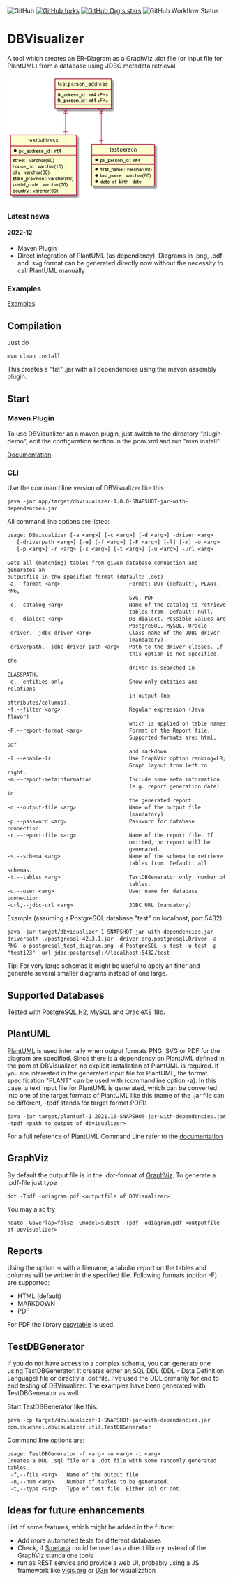 ![GitHub](https://img.shields.io/github/license/eska-muc/dbvisualizer.svg)
[![GitHub forks](https://img.shields.io/github/forks/eska-muc/dbvisualizer)](https://github.com/eska-muc/dbvisualizer/network)
[![GitHub Org's stars](https://img.shields.io/github/stars/eska-muc/dbvisualizer)](https://github.com/eska-muc/dbvisualizer/stargazers)
![GitHub Workflow Status](https://img.shields.io/github/actions/workflow/status/eska-muc/dbvisualizer/maven.yml)

# DBVisualizer

A tool which creates an ER-Diagram as a GraphViz .dot file (or input file for PlantUML) from a database using JDBC
metadata retrieval.

![Example (generated with PlantUML)](https://github.com/eska-muc/dbvisualizer/blob/master/example/postgresql_test.png)

### Latest news

#### 2022-12

* Maven Plugin
* Direct integration of PlantUML (as dependency). Diagrams in .png, .pdf and .svg format can be generated directly now
  without the necessity to call PlantUML manually

### Examples

[Examples](./example/README.md)

## Compilation

Just do

    mvn clean install

This creates a "fat" .jar with all dependencies using the maven assembly plugin.

## Start

### Maven Plugin

To use DBVisualizer as a maven plugin, just switch to the directory "plugin-demo", edit the configuration section
in the pom.xml and run "mvn install".

[Documentation](./maven-plugin/README.md)

### CLI

Use the command line version of DBVisualizer like this:

    java -jar app/target/dbvisualizer-1.0.0-SNAPSHOT-jar-with-dependencies.jar

All command line options are listed:

    usage: DBVisualizer [-a <arg>] [-c <arg>] [-d <arg>] -driver <arg>
       [-driverpath <arg>] [-e] [-f <arg>] [-F <arg>] [-l] [-m] -o <arg>
       [-p <arg>] -r <arg> [-s <arg>] [-t <arg>] [-u <arg>] -url <arg>
    
    Gets all (matching) tables from given database connection and generates an
    outputfile in the specified format (default: .dot)
    -a,--format <arg>                      Format: DOT (default), PLANT, PNG,
                                           SVG, PDF
    -c,--catalog <arg>                     Name of the catalog to retrieve
                                           tables from. Default: null.
    -d,--dialect <arg>                     DB dialect. Possible values are
                                           PostgreSQL, MySQL, Oracle
    -driver,--jdbc-driver <arg>            Class name of the JDBC driver
                                           (mandatory).
    -driverpath,--jdbc-driver-path <arg>   Path to the driver classes. If
                                           this option is not specified, the
                                           driver is searched in CLASSPATH.
    -e,--entities-only                     Show only entities and relations
                                           in output (no attributes/columns).
    -f,--filter <arg>                      Regular expression (Java flavor)
                                           which is applied on table names
    -F,--report-format <arg>               Format of the Report file.
                                           Supported formats are: html, pdf
                                           and markdown
    -l,--enable-lr                         Use GraphViz option ranking=LR;
                                           Graph layout from left to right.
    -m,--report-metainformation            Include some meta information
                                           (e.g. report generation date) in
                                           the generated report.
    -o,--output-file <arg>                 Name of the output file 
                                           (mandatory).
    -p,--password <arg>                    Password for database connection.
    -r,--report-file <arg>                 Name of the report file. If
                                           omitted, no report will be
                                           generated.
    -s,--schema <arg>                      Name of the schema to retrieve
                                           tables from. Default: all schemas.
    -t,--tables <arg>                      TestDBGenerator only: number of
                                           tables.
    -u,--user <arg>                        User name for database connection
    -url,--jdbc-url <arg>                  JDBC URL (mandatory).

Example (assuming a PostgreSQL database "test" on localhost, port 5432):

    java -jar target/dbvisualizer-1-SNAPSHOT-jar-with-dependencies.jar -driverpath ./postgresql-42.3.1.jar -driver org.postgresql.Driver -a PNG -o postgresql_test_diagram.png -d PostgreSQL -s test -u test -p "test123" -url jdbc:postgresql://localhost:5432/test 

Tip: For very large schemas it might be useful to apply an filter and generate
several smaller diagrams instead of one large.

## Supported Databases

Tested with PostgreSQL,H2, MySQL and OracleXE 18c.

## PlantUML

[PlantUML](https://plantuml.com/ie-diagram) is used internally when output formats PNG, SVG or PDF for the diagram are
specified.
Since there is a dependency on PlantUML defined in the pom of DBVisualizer, no explicit installation of PlantUML is
required.
If you are interested in the generated input file for PlantUML, the format specification "PLANT" can be used with
(commandline option -a). In this case, a text input file for PlantUML is generated, which can be converted into one of
the target formats of PlantUML like this (name of the .jar file can be different, -tpdf stands for target format PDF):

    java -jar target/plantuml-1.2021.16-SNAPSHOT-jar-with-dependencies.jar -tpdf <path to output of dbvisualizer>

For a full reference of PlantUML Command Line refer to
the [documentation](https://plantuml.com/command-line#458de91d76a8569c)

## GraphViz

By default the output file is in the .dot-format of [GraphViz](http://www.graphviz.org). To generate a .pdf-file just
type

    dot -Tpdf -odiagram.pdf <outputfile of DBVisualizer> 

You may also try

    neato -Goverlap=false -Gmodel=subset -Tpdf -odiagram.pdf <outputfile of DBVisualizer> 

## Reports

Using the option -r with a filename, a tabular report on the tables and columns will be written in the specified file.
Following formats (option -F) are supported:
* HTML (default)
* MARKDOWN
* PDF

For PDF the library [easytable](https://github.com/vandeseer/easytable) is used.

## TestDBGenerator

If you do not have access to a complex schema, you can generate one using TestDBGenerator.
It creates either an SQL DDL (DDL - Data Definition Language) file or directly a .dot file.
I've used the DDL primarily for end to end testing of DBVisualizer.  The examples have been 
generated with TestDBGenerator as well.

Start TestDBGenerator like this:

    java -cp target/dbvisualizer-1-SNAPSHOT-jar-with-dependencies.jar com.skuehnel.dbvisualizer.util.TestDBGenerator

Command line options are:

    usage: TestDBGenerator -f <arg> -n <arg> -t <arg>
    Creates a DDL .sql file or a .dot file with some randomly generated
    tables.
     -f,--file <arg>   Name of the output file.
     -n,--num <arg>    Number of tables to be generated.
     -t,--type <arg>   Type of test file. Either sql or dot.

## Ideas for future enhancements

List of some features, which might be added in the future:

* Add more automated tests for different databases
* Check, if [Smetana](https://github.com/plantuml/smetana) could be used as a direct library instead of the GraphViz
  standalone tools
* run as REST service and provide a web UI, probably using a JS framework like [visjs.org](http://visjs.org/)
  or [D3js](https://d3js.org/) for visualization 

